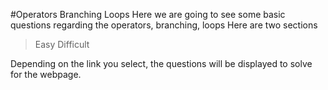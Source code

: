 #Operators Branching Loops
Here we are going to see some basic questions regarding the operators, branching, loops
Here are two sections
>Easy
>Difficult

Depending on the link you select, the questions will be displayed to solve for the webpage.